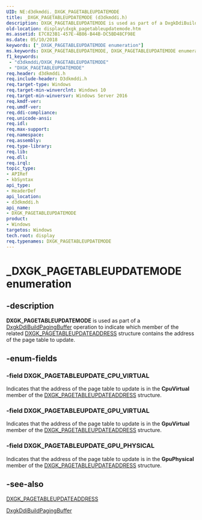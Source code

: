 ```yaml
---
UID: NE:d3dkmddi._DXGK_PAGETABLEUPDATEMODE
title: _DXGK_PAGETABLEUPDATEMODE (d3dkmddi.h)
description: DXGK_PAGETABLEUPDATEMODE is used as part of a DxgkDdiBuildPagingBuffer operation to indicate which member of the related DXGK_PAGETABLEUPDATEADDRESS structure contains the address of the page table to update.
old-location: display\dxgk_pagetableupdatemode.htm
ms.assetid: E7C823B1-457E-4B86-B44B-DC5BD48CF98E
ms.date: 05/10/2018
keywords: ["_DXGK_PAGETABLEUPDATEMODE enumeration"]
ms.keywords: DXGK_PAGETABLEUPDATEMODE, DXGK_PAGETABLEUPDATEMODE enumeration [Display Devices], DXGK_PAGETABLEUPDATE_CPU_VIRTUAL, DXGK_PAGETABLEUPDATE_GPU_PHYSICAL, DXGK_PAGETABLEUPDATE_GPU_VIRTUAL, _DXGK_PAGETABLEUPDATEMODE, d3dkmddi/DXGK_PAGETABLEUPDATEMODE, d3dkmddi/DXGK_PAGETABLEUPDATE_CPU_VIRTUAL, d3dkmddi/DXGK_PAGETABLEUPDATE_GPU_PHYSICAL, d3dkmddi/DXGK_PAGETABLEUPDATE_GPU_VIRTUAL, display.dxgk_pagetableupdatemode
f1_keywords:
 - "d3dkmddi/DXGK_PAGETABLEUPDATEMODE"
 - "DXGK_PAGETABLEUPDATEMODE"
req.header: d3dkmddi.h
req.include-header: D3dkmddi.h
req.target-type: Windows
req.target-min-winverclnt: Windows 10
req.target-min-winversvr: Windows Server 2016
req.kmdf-ver: 
req.umdf-ver: 
req.ddi-compliance: 
req.unicode-ansi: 
req.idl: 
req.max-support: 
req.namespace: 
req.assembly: 
req.type-library: 
req.lib: 
req.dll: 
req.irql: 
topic_type:
- APIRef
- kbSyntax
api_type:
- HeaderDef
api_location:
- d3dkmddi.h
api_name:
- DXGK_PAGETABLEUPDATEMODE
product:
- Windows
targetos: Windows
tech.root: display
req.typenames: DXGK_PAGETABLEUPDATEMODE
---
```


# _DXGK_PAGETABLEUPDATEMODE enumeration


## -description


<b>DXGK_PAGETABLEUPDATEMODE</b> is used as part of a <a href="https://docs.microsoft.com/windows-hardware/drivers/ddi/d3dkmddi/nc-d3dkmddi-dxgkddi_buildpagingbuffer">DxgkDdiBuildPagingBuffer</a> operation to indicate which member of the related <a href="https://docs.microsoft.com/windows-hardware/drivers/ddi/d3dkmddi/ns-d3dkmddi-_dxgk_pagetableupdateaddress">DXGK_PAGETABLEUPDATEADDRESS</a> structure contains the address of the page table to update. 


## -enum-fields




### -field DXGK_PAGETABLEUPDATE_CPU_VIRTUAL

Indicates that the address of the page table to update is in the <b>CpuVirtual</b> member of the <a href="https://docs.microsoft.com/windows-hardware/drivers/ddi/d3dkmddi/ns-d3dkmddi-_dxgk_pagetableupdateaddress">DXGK_PAGETABLEUPDATEADDRESS</a> structure.


### -field DXGK_PAGETABLEUPDATE_GPU_VIRTUAL

Indicates that the address of the page table to update is in the <b>GpuVirtual</b> member of the <a href="https://docs.microsoft.com/windows-hardware/drivers/ddi/d3dkmddi/ns-d3dkmddi-_dxgk_pagetableupdateaddress">DXGK_PAGETABLEUPDATEADDRESS</a> structure.


### -field DXGK_PAGETABLEUPDATE_GPU_PHYSICAL

Indicates that the address of the page table to update is in the <b>GpuPhysical</b> member of the <a href="https://docs.microsoft.com/windows-hardware/drivers/ddi/d3dkmddi/ns-d3dkmddi-_dxgk_pagetableupdateaddress">DXGK_PAGETABLEUPDATEADDRESS</a> structure.


## -see-also




<a href="https://docs.microsoft.com/windows-hardware/drivers/ddi/d3dkmddi/ns-d3dkmddi-_dxgk_pagetableupdateaddress">DXGK_PAGETABLEUPDATEADDRESS</a>



<a href="https://docs.microsoft.com/windows-hardware/drivers/ddi/d3dkmddi/nc-d3dkmddi-dxgkddi_buildpagingbuffer">DxgkDdiBuildPagingBuffer</a>
 

 

